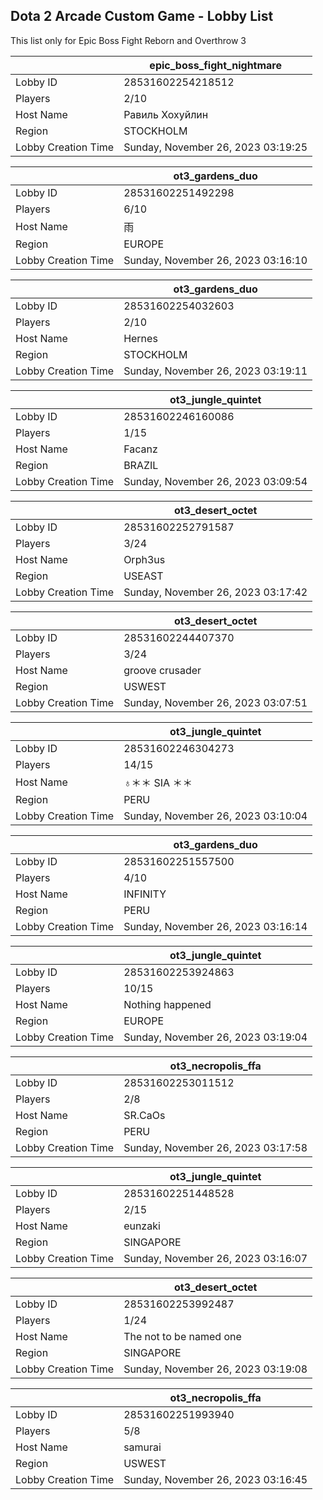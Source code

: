 ## Dota 2 Arcade Custom Game - Lobby List

This list only for Epic Boss Fight Reborn and Overthrow 3

|  | epic_boss_fight_nightmare |
| ------ | ------ |
| Lobby ID | 28531602254218512 |
| Players | 2/10 |
| Host Name | Равиль Хохуйлин |
| Region | STOCKHOLM |
| Lobby Creation Time | Sunday, November 26, 2023 03:19:25 |


|  | ot3_gardens_duo |
| ------ | ------ |
| Lobby ID | 28531602251492298 |
| Players | 6/10 |
| Host Name | 雨 |
| Region | EUROPE |
| Lobby Creation Time | Sunday, November 26, 2023 03:16:10 |


|  | ot3_gardens_duo |
| ------ | ------ |
| Lobby ID | 28531602254032603 |
| Players | 2/10 |
| Host Name | Hernes |
| Region | STOCKHOLM |
| Lobby Creation Time | Sunday, November 26, 2023 03:19:11 |


|  | ot3_jungle_quintet |
| ------ | ------ |
| Lobby ID | 28531602246160086 |
| Players | 1/15 |
| Host Name | Facanz |
| Region | BRAZIL |
| Lobby Creation Time | Sunday, November 26, 2023 03:09:54 |


|  | ot3_desert_octet |
| ------ | ------ |
| Lobby ID | 28531602252791587 |
| Players | 3/24 |
| Host Name | Orph3us |
| Region | USEAST |
| Lobby Creation Time | Sunday, November 26, 2023 03:17:42 |


|  | ot3_desert_octet |
| ------ | ------ |
| Lobby ID | 28531602244407370 |
| Players | 3/24 |
| Host Name | groove crusader |
| Region | USWEST |
| Lobby Creation Time | Sunday, November 26, 2023 03:07:51 |


|  | ot3_jungle_quintet |
| ------ | ------ |
| Lobby ID | 28531602246304273 |
| Players | 14/15 |
| Host Name | ♁＊＊ SIA ＊＊ |
| Region | PERU |
| Lobby Creation Time | Sunday, November 26, 2023 03:10:04 |


|  | ot3_gardens_duo |
| ------ | ------ |
| Lobby ID | 28531602251557500 |
| Players | 4/10 |
| Host Name | INFINITY |
| Region | PERU |
| Lobby Creation Time | Sunday, November 26, 2023 03:16:14 |


|  | ot3_jungle_quintet |
| ------ | ------ |
| Lobby ID | 28531602253924863 |
| Players | 10/15 |
| Host Name | Nothing happened |
| Region | EUROPE |
| Lobby Creation Time | Sunday, November 26, 2023 03:19:04 |


|  | ot3_necropolis_ffa |
| ------ | ------ |
| Lobby ID | 28531602253011512 |
| Players | 2/8 |
| Host Name | SR.CaOs |
| Region | PERU |
| Lobby Creation Time | Sunday, November 26, 2023 03:17:58 |


|  | ot3_jungle_quintet |
| ------ | ------ |
| Lobby ID | 28531602251448528 |
| Players | 2/15 |
| Host Name | eunzaki |
| Region | SINGAPORE |
| Lobby Creation Time | Sunday, November 26, 2023 03:16:07 |


|  | ot3_desert_octet |
| ------ | ------ |
| Lobby ID | 28531602253992487 |
| Players | 1/24 |
| Host Name | The not to be named one |
| Region | SINGAPORE |
| Lobby Creation Time | Sunday, November 26, 2023 03:19:08 |


|  | ot3_necropolis_ffa |
| ------ | ------ |
| Lobby ID | 28531602251993940 |
| Players | 5/8 |
| Host Name | samurai |
| Region | USWEST |
| Lobby Creation Time | Sunday, November 26, 2023 03:16:45 |


